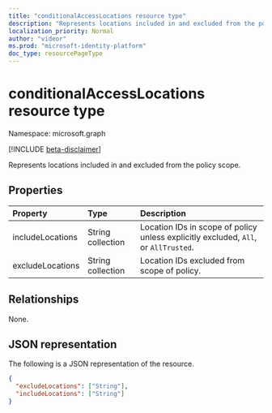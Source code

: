 ```yaml
---
title: "conditionalAccessLocations resource type"
description: "Represents locations included in and excluded from the policy scope."
localization_priority: Normal
author: "videor"
ms.prod: "microsoft-identity-platform"
doc_type: resourcePageType
---
```


# conditionalAccessLocations resource type

Namespace: microsoft.graph

[!INCLUDE [beta-disclaimer](../../includes/beta-disclaimer.md)]

Represents locations included in and excluded from the policy scope.

## Properties

| Property     | Type        | Description |
|:-------------|:------------|:------------|
| includeLocations | String collection | Location IDs in scope of policy unless explicitly excluded, `All`, or `AllTrusted`. |
| excludeLocations | String collection | Location IDs excluded from scope of policy. |

## Relationships

None.

## JSON representation

The following is a JSON representation of the resource.

<!-- {
  "blockType": "resource",
  "optionalProperties": [
    "includeLocations",
    "excludeLocations"
  ],
  "@odata.type": "microsoft.graph.conditionalAccessLocations",
  "baseType": null
}-->

```json
{
  "excludeLocations": ["String"],
  "includeLocations": ["String"]
}
```

<!-- uuid: 16cd6b66-4b1a-43a1-adaf-3a886856ed98
2019-02-04 14:57:30 UTC -->
<!-- {
  "type": "#page.annotation",
  "description": "conditionalAccessLocations resource",
  "keywords": "",
  "section": "documentation",
  "tocPath": ""
}-->